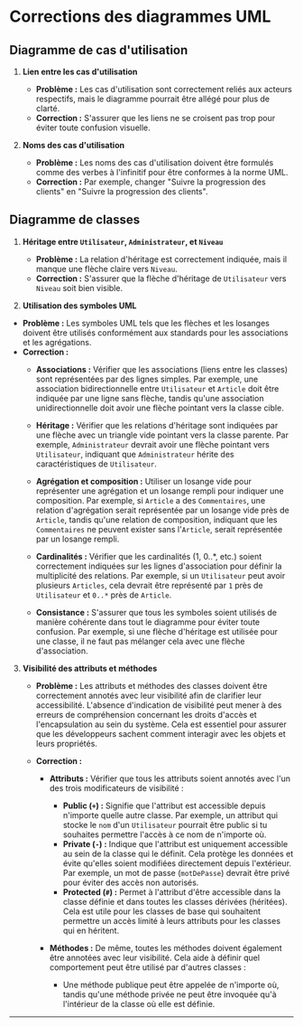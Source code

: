 # Corrections des diagrammes UML

## Diagramme de cas d'utilisation

1. **Lien entre les cas d'utilisation**
   - **Problème :** Les cas d'utilisation sont correctement reliés aux acteurs respectifs, mais le diagramme pourrait être allégé pour plus de clarté.
   - **Correction :** S'assurer que les liens ne se croisent pas trop pour éviter toute confusion visuelle.

2. **Noms des cas d'utilisation**
   - **Problème :** Les noms des cas d'utilisation doivent être formulés comme des verbes à l'infinitif pour être conformes à la norme UML.
   - **Correction :** Par exemple, changer "Suivre la progression des clients" en "Suivre la progression des clients".

## Diagramme de classes

1. **Héritage entre `Utilisateur`, `Administrateur`, et `Niveau`**
   - **Problème :** La relation d'héritage est correctement indiquée, mais il manque une flèche claire vers `Niveau`.
   - **Correction :** S'assurer que la flèche d'héritage de `Utilisateur` vers `Niveau` soit bien visible.

 2. **Utilisation des symboles UML**
   - **Problème :** Les symboles UML tels que les flèches et les losanges doivent être utilisés conformément aux standards pour les associations et les agrégations.
   - **Correction :** 
     - **Associations :** Vérifier que les associations (liens entre les classes) sont représentées par des lignes simples. Par exemple, une association bidirectionnelle entre `Utilisateur` et `Article` doit être indiquée par une ligne sans flèche, tandis qu'une association unidirectionnelle doit avoir une flèche pointant vers la classe cible.
     
     - **Héritage :** Vérifier que les relations d'héritage sont indiquées par une flèche avec un triangle vide pointant vers la classe parente. Par exemple, `Administrateur` devrait avoir une flèche pointant vers `Utilisateur`, indiquant que `Administrateur` hérite des caractéristiques de `Utilisateur`.

     - **Agrégation et composition :** Utiliser un losange vide pour représenter une agrégation et un losange rempli pour indiquer une composition. Par exemple, si `Article` a des `Commentaires`, une relation d'agrégation serait représentée par un losange vide près de `Article`, tandis qu'une relation de composition, indiquant que les `Commentaires` ne peuvent exister sans l'`Article`, serait représentée par un losange rempli.
     
     - **Cardinalités :** Vérifier que les cardinalités (1, 0..*, etc.) soient correctement indiquées sur les lignes d'association pour définir la multiplicité des relations. Par exemple, si un `Utilisateur` peut avoir plusieurs `Articles`, cela devrait être représenté par `1` près de `Utilisateur` et `0..*` près de `Article`.

     - **Consistance :** S'assurer que tous les symboles soient utilisés de manière cohérente dans tout le diagramme pour éviter toute confusion. Par exemple, si une flèche d'héritage est utilisée pour une classe, il ne faut pas mélanger cela avec une flèche d'association.


3. **Visibilité des attributs et méthodes**
   - **Problème :** Les attributs et méthodes des classes doivent être correctement annotés avec leur visibilité afin de clarifier leur accessibilité. L'absence d'indication de visibilité peut mener à des erreurs de compréhension concernant les droits d'accès et l'encapsulation au sein du système. Cela est essentiel pour assurer que les développeurs sachent comment interagir avec les objets et leurs propriétés.

   - **Correction :**
     - **Attributs :** Vérifier que tous les attributs soient annotés avec l'un des trois modificateurs de visibilité :
       - **Public (`+`) :** Signifie que l'attribut est accessible depuis n'importe quelle autre classe. Par exemple, un attribut qui stocke le `nom` d'un `Utilisateur` pourrait être public si tu souhaites permettre l'accès à ce nom de n'importe où.
       - **Private (`-`) :** Indique que l'attribut est uniquement accessible au sein de la classe qui le définit. Cela protège les données et évite qu'elles soient modifiées directement depuis l'extérieur. Par exemple, un mot de passe (`motDePasse`) devrait être privé pour éviter des accès non autorisés.
       - **Protected (`#`) :** Permet à l'attribut d'être accessible dans la classe définie et dans toutes les classes dérivées (héritées). Cela est utile pour les classes de base qui souhaitent permettre un accès limité à leurs attributs pour les classes qui en héritent.

     - **Méthodes :** De même, toutes les méthodes doivent également être annotées avec leur visibilité. Cela aide à définir quel comportement peut être utilisé par d'autres classes :
       - Une méthode publique peut être appelée de n'importe où, tandis qu'une méthode privée ne peut être invoquée qu'à l'intérieur de la classe où elle est définie.

---
